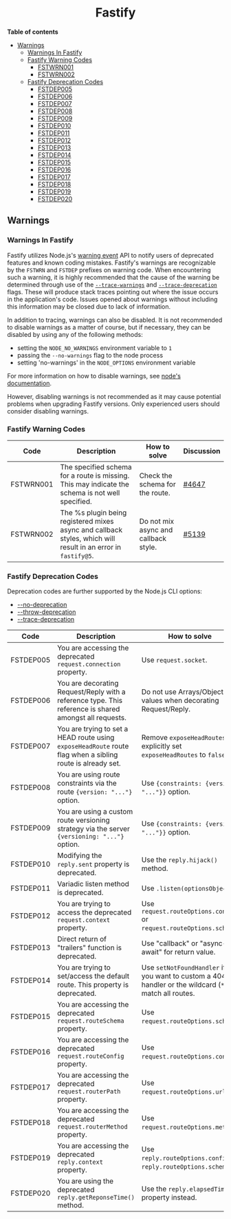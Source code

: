 <h1 align="center">Fastify</h1>

**Table of contents**

-   [Warnings](#warnings)
    -   [Warnings In Fastify](#warnings-in-fastify)
    -   [Fastify Warning Codes](#fastify-warning-codes)
        -   [FSTWRN001](#FSTWRN001)
        -   [FSTWRN002](#FSTWRN002)
    -   [Fastify Deprecation Codes](#fastify-deprecation-codes)
        -   [FSTDEP005](#FSTDEP005)
        -   [FSTDEP006](#FSTDEP006)
        -   [FSTDEP007](#FSTDEP007)
        -   [FSTDEP008](#FSTDEP008)
        -   [FSTDEP009](#FSTDEP009)
        -   [FSTDEP010](#FSTDEP010)
        -   [FSTDEP011](#FSTDEP011)
        -   [FSTDEP012](#FSTDEP012)
        -   [FSTDEP013](#FSTDEP013)
        -   [FSTDEP014](#FSTDEP014)
        -   [FSTDEP015](#FSTDEP015)
        -   [FSTDEP016](#FSTDEP016)
        -   [FSTDEP017](#FSTDEP017)
        -   [FSTDEP018](#FSTDEP018)
        -   [FSTDEP019](#FSTDEP019)
        -   [FSTDEP020](#FSTDEP020)

## Warnings

### Warnings In Fastify

Fastify utilizes Node.js's [warning event](https://nodejs.org/api/process.html#event-warning)
API to notify users of deprecated features and known coding mistakes. Fastify's
warnings are recognizable by the `FSTWRN` and `FSTDEP` prefixes on warning
code. When encountering such a warning, it is highly recommended that the
cause of the warning be determined through use of the
[`--trace-warnings`](https://nodejs.org/api/cli.html#--trace-warnings) and
[`--trace-deprecation`](https://nodejs.org/api/cli.html#--trace-deprecation)
flags. These will produce stack traces pointing out where the issue occurs
in the application's code. Issues opened about warnings without including
this information may be closed due to lack of information.

In addition to tracing, warnings can also be disabled. It is not recommended to
disable warnings as a matter of course, but if necessary, they can be disabled
by using any of the following methods:

-   setting the `NODE_NO_WARNINGS` environment variable to `1`
-   passing the `--no-warnings` flag to the node process
-   setting 'no-warnings' in the `NODE_OPTIONS` environment variable

For more information on how to disable warnings, see [node's documentation](https://nodejs.org/api/cli.html).

However, disabling warnings is not recommended as it may cause
potential problems when upgrading Fastify versions.
Only experienced users should consider disabling warnings.

### Fastify Warning Codes

| Code                            | Description                                                                                                   | How to solve                         | Discussion                                            |
| ------------------------------- | ------------------------------------------------------------------------------------------------------------- | ------------------------------------ | ----------------------------------------------------- |
| <a id="FSTWRN001">FSTWRN001</a> | The specified schema for a route is missing. This may indicate the schema is not well specified.              | Check the schema for the route.      | [#4647](https://github.com/fastify/fastify/pull/4647) |
| <a id="FSTWRN002">FSTWRN002</a> | The %s plugin being registered mixes async and callback styles, which will result in an error in `fastify@5`. | Do not mix async and callback style. | [#5139](https://github.com/fastify/fastify/pull/5139) |

### Fastify Deprecation Codes

Deprecation codes are further supported by the Node.js CLI options:

-   [--no-deprecation](https://nodejs.org/api/cli.html#--no-deprecation)
-   [--throw-deprecation](https://nodejs.org/api/cli.html#--throw-deprecation)
-   [--trace-deprecation](https://nodejs.org/api/cli.html#--trace-deprecation)

| Code                            | Description                                                                                                | How to solve                                                                                            | Discussion                                                                                                  |
| ------------------------------- | ---------------------------------------------------------------------------------------------------------- | ------------------------------------------------------------------------------------------------------- | ----------------------------------------------------------------------------------------------------------- |
| <a id="FSTDEP005">FSTDEP005</a> | You are accessing the deprecated `request.connection` property.                                            | Use `request.socket`.                                                                                   | [#2594](https://github.com/fastify/fastify/pull/2594)                                                       |
| <a id="FSTDEP006">FSTDEP006</a> | You are decorating Request/Reply with a reference type. This reference is shared amongst all requests.     | Do not use Arrays/Objects as values when decorating Request/Reply.                                      | [#2688](https://github.com/fastify/fastify/pull/2688)                                                       |
| <a id="FSTDEP007">FSTDEP007</a> | You are trying to set a HEAD route using `exposeHeadRoute` route flag when a sibling route is already set. | Remove `exposeHeadRoutes` or explicitly set `exposeHeadRoutes` to `false`                               | [#2700](https://github.com/fastify/fastify/pull/2700)                                                       |
| <a id="FSTDEP008">FSTDEP008</a> | You are using route constraints via the route `{version: "..."}` option.                                   | Use `{constraints: {version: "..."}}` option.                                                           | [#2682](https://github.com/fastify/fastify/pull/2682)                                                       |
| <a id="FSTDEP009">FSTDEP009</a> | You are using a custom route versioning strategy via the server `{versioning: "..."}` option.              | Use `{constraints: {version: "..."}}` option.                                                           | [#2682](https://github.com/fastify/fastify/pull/2682)                                                       |
| <a id="FSTDEP010">FSTDEP010</a> | Modifying the `reply.sent` property is deprecated.                                                         | Use the `reply.hijack()` method.                                                                        | [#3140](https://github.com/fastify/fastify/pull/3140)                                                       |
| <a id="FSTDEP011">FSTDEP011</a> | Variadic listen method is deprecated.                                                                      | Use `.listen(optionsObject)`.                                                                           | [#3712](https://github.com/fastify/fastify/pull/3712)                                                       |
| <a id="FSTDEP012">FSTDEP012</a> | You are trying to access the deprecated `request.context` property.                                        | Use `request.routeOptions.config` or `request.routeOptions.schema`.                                     | [#4216](https://github.com/fastify/fastify/pull/4216) [#5084](https://github.com/fastify/fastify/pull/5084) |
| <a id="FSTDEP013">FSTDEP013</a> | Direct return of "trailers" function is deprecated.                                                        | Use "callback" or "async-await" for return value.                                                       | [#4380](https://github.com/fastify/fastify/pull/4380)                                                       |
| <a id="FSTDEP014">FSTDEP014</a> | You are trying to set/access the default route. This property is deprecated.                               | Use `setNotFoundHandler` if you want to custom a 404 handler or the wildcard (`*`) to match all routes. | [#4480](https://github.com/fastify/fastify/pull/4480)                                                       |
| <a id="FSTDEP015">FSTDEP015</a> | You are accessing the deprecated `request.routeSchema` property.                                           | Use `request.routeOptions.schema`.                                                                      | [#4470](https://github.com/fastify/fastify/pull/4470)                                                       |
| <a id="FSTDEP016">FSTDEP016</a> | You are accessing the deprecated `request.routeConfig` property.                                           | Use `request.routeOptions.config`.                                                                      | [#4470](https://github.com/fastify/fastify/pull/4470)                                                       |
| <a id="FSTDEP017">FSTDEP017</a> | You are accessing the deprecated `request.routerPath` property.                                            | Use `request.routeOptions.url`.                                                                         | [#4470](https://github.com/fastify/fastify/pull/4470)                                                       |
| <a id="FSTDEP018">FSTDEP018</a> | You are accessing the deprecated `request.routerMethod` property.                                          | Use `request.routeOptions.method`.                                                                      | [#4470](https://github.com/fastify/fastify/pull/4470)                                                       |
| <a id="FSTDEP019">FSTDEP019</a> | You are accessing the deprecated `reply.context` property.                                                 | Use `reply.routeOptions.config` or `reply.routeOptions.schema`.                                         | [#5032](https://github.com/fastify/fastify/pull/5032) [#5084](https://github.com/fastify/fastify/pull/5084) |
| <a id="FSTDEP020">FSTDEP020</a> | You are using the deprecated `reply.getReponseTime()` method.                                              | Use the `reply.elapsedTime` property instead.                                                           | [#5263](https://github.com/fastify/fastify/pull/5263)                                                       |
